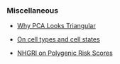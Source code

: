 ### Miscellaneous

* [Why PCA Looks Triangular](https://towardsdatascience.com/why-pca-looks-triangular-a642daac721a)

* [On cell types and cell states](https://mbernste.github.io/posts/cell_types_cell_states/)

* [NHGRI on Polygenic Risk Scores](https://www.genome.gov/Health/Genomics-and-Medicine/Polygenic-risk-scores)
